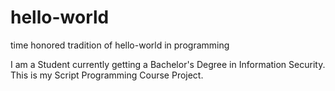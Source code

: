 # hello-world
time honored tradition of hello-world in programming
 
 I am a Student currently getting a Bachelor's Degree in Information Security. This is my Script Programming Course Project.
